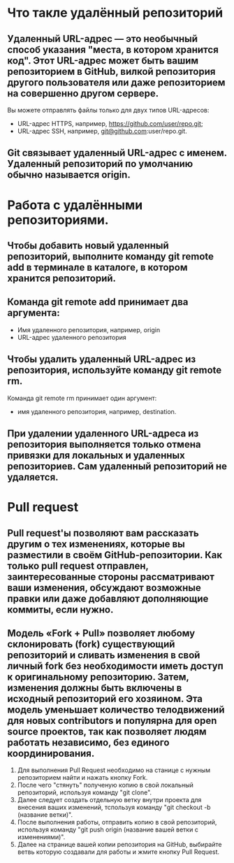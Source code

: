 # Что такле удалённый репозиторий

## Удаленный URL-адрес — это необычный способ указания "места, в котором хранится код". Этот URL-адрес может быть вашим репозиторием в GitHub, вилкой репозитория другого пользователя или даже репозиторием на совершенно другом сервере.

Вы можете отправлять файлы только для двух типов URL-адресов:

* URL-адрес HTTPS, например, https://github.com/user/repo.git;
* URL-адрес SSH, например, git@github.com:user/repo.git.
## Git связывает удаленный URL-адрес с именем. Удаленный репозиторий по умолчанию обычно называется origin.

# Работа с удалёнными репозиториями.

## Чтобы добавить новый удаленный репозиторий, выполните команду git remote add в терминале в каталоге, в котором хранится репозиторий.

## Команда git remote add принимает два аргумента:

* Имя удаленного репозитория, например, origin
* URL-адрес удаленного репозитория

## Чтобы удалить удаленный URL-адрес из репозитория, используйте команду git remote rm.

Команда git remote rm принимает один аргумент:

* имя удаленного репозитория, например, destination.
## При удалении удаленного URL-адреса из репозитория выполняется только отмена привязки для локальных и удаленных репозиториев. Сам удаленный репозиторий не удаляется.

# Pull request

## Pull request'ы позволяют вам рассказать другим о тех изменениях, которые вы разместили в своём GitHub-репозитории. Как только pull request отправлен, заинтересованные стороны рассматривают ваши изменения, обсуждают возможные правки или даже добавляют дополняющие коммиты, если нужно.

## Модель «Fork + Pull» позволяет любому склонировать (fork) существующий репозиторий и сливать изменения в свой личный fork без необходимости иметь доступ к оригинальному репозиторию. Затем, изменения должны быть включены в исходный репозиторий его хозяином. Эта модель уменьшает количество телодвижений для новых contributors и популярна для open source проектов, так как позволяет людям работать независимо, без единого координирования.

1. Для выполнения Pull Request необходимо на станице с нужным репозиторием найти и нажать кнопку Fork.
2. После чего "стянуть" полученую копию в свой локальный репозиторий, используя команду "git clone".
3. Далее следует создать отдельную ветку внутри проекта для внесения ваших изменений, тспользуя команду "git checkout -b (название ветки)".
4. После выполнения работы, отправить копию в свой репозиторий, используя команду "git push origin (название вашей ветки с изменениями)".
5. Далее на странице вашей копии репозитория на GitHub, выбирайте ветвь которую создавали для работы и жмите кнопку Pull Request.
